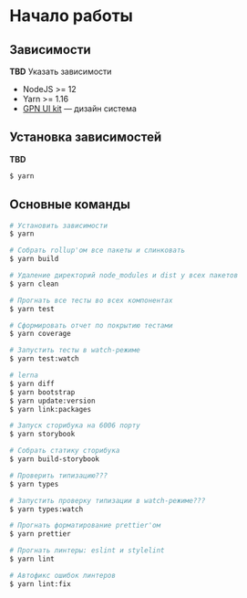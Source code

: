 # Начало работы

## Зависимости

**TBD** Указать зависимости

- NodeJS >= 12
- Yarn >= 1.16
- [GPN UI kit](https://github.com/gpn-prototypes/ui-kit) — дизайн система

## Установка зависимостей

**TBD**

```bash
$ yarn
```

## Основные команды

```bash
# Установить зависимости
$ yarn

# Собрать rollup'ом все пакеты и слинковать
$ yarn build

# Удаление директорий node_modules и dist у всех пакетов
$ yarn clean

# Прогнать все тесты во всех компонентах
$ yarn test

# Сформировать отчет по покрытию тестами
$ yarn coverage

# Запустить тесты в watch-режиме
$ yarn test:watch

# lerna
$ yarn diff
$ yarn bootstrap
$ yarn update:version
$ yarn link:packages

# Запуск сторибука на 6006 порту
$ yarn storybook

# Собрать статику сторибука
$ yarn build-storybook

# Проверить типизацию???
$ yarn types

# Запустить проверку типизации в watch-режиме???
$ yarn types:watch

# Прогнать форматирование prettier'ом
$ yarn prettier

# Прогнать линтеры: eslint и stylelint
$ yarn lint

# Автофикс ошибок линтеров
$ yarn lint:fix
```
